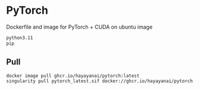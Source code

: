 # PyTorch

Dockerfile and image for PyTorch + CUDA on ubuntu image

```sh
python3.11
pip
```

## Pull

```sh
docker image pull ghcr.io/hayayanai/pytorch:latest
singularity pull pytorch_latest.sif docker://ghcr.io/hayayanai/pytorch:latest
```
